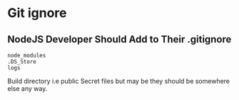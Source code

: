 

# Git ignore

## NodeJS Developer Should Add to Their .gitignore


```
node_modules
.DS_Store
logs
```
Build directory
i.e public
Secret files but may be they should be somewhere else any way.

